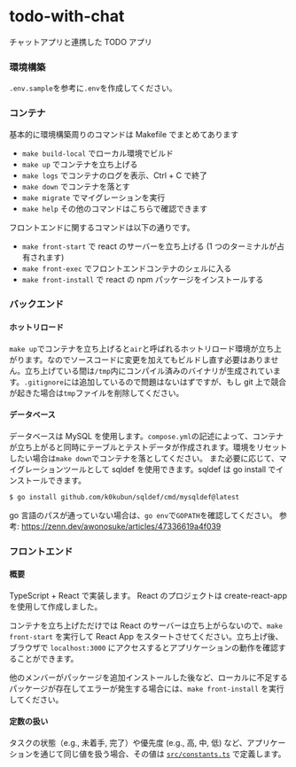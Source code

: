 # todo-with-chat

チャットアプリと連携した TODO アプリ

### 環境構築

`.env.sample`を参考に`.env`を作成してください。

### コンテナ

基本的に環境構築周りのコマンドは Makefile でまとめてあります

- `make build-local` でローカル環境でビルド
- `make up` でコンテナを立ち上げる
- `make logs` でコンテナのログを表示、Ctrl + C で終了
- `make down` でコンテナを落とす
- `make migrate` でマイグレーションを実行
- `make help` その他のコマンドはこちらで確認できます

フロントエンドに関するコマンドは以下の通りです。

- `make front-start` で react のサーバーを立ち上げる (1 つのターミナルが占有されます)
- `make front-exec` でフロントエンドコンテナのシェルに入る
- `make front-install` で react の npm パッケージをインストールする

### バックエンド

#### ホットリロード

`make up`でコンテナを立ち上げると`air`と呼ばれるホットリロード環境が立ち上がります。なのでソースコードに変更を加えてもビルドし直す必要はありません。立ち上げている間は`/tmp`内にコンパイル済みのバイナリが生成されています。`.gitignore`には追加しているので問題はないはずですが、もし git 上で競合が起きた場合は`tmp`ファイルを削除してください。

#### データベース

データベースは MySQL を使用します。`compose.yml`の記述によって、コンテナが立ち上がると同時にテーブルとテストデータが作成されます。環境をリセットしたい場合は`make down`でコンテナを落としてください。
また必要に応じて、マイグレーションツールとして sqldef を使用できます。sqldef は go install でインストールできます。

```bash
$ go install github.com/k0kubun/sqldef/cmd/mysqldef@latest
```

go 言語のパスが通っていない場合は、`go env`で`GOPATH`を確認してください。
参考: https://zenn.dev/awonosuke/articles/47336619a4f039

### フロントエンド

#### 概要

TypeScript + React で実装します。
React のプロジェクトは create-react-app を使用して作成しました。

コンテナを立ち上げただけでは React のサーバーは立ち上がらないので、`make front-start` を実行して React App をスタートさせてください。立ち上げ後、ブラウザで `localhost:3000` にアクセスするとアプリケーションの動作を確認することができます。

他のメンバーがパッケージを追加インストールした後など、ローカルに不足するパッケージが存在してエラーが発生する場合には、`make front-install` を実行してください。

#### 定数の扱い

タスクの状態（e.g., 未着手, 完了）や優先度 (e.g., 高, 中, 低) など、アプリケーションを通じて同じ値を扱う場合、その値は [`src/constants.ts`](./frontend/todo-react/src/constants.ts) で定義します。
